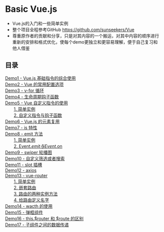 # Basic Vue.js
- Vue.js的入门和一些简单实例
- 整个项目全程参考GitHub https://github.com/sunseekers/Vue
- 尊重原作者的贡献和分享，只是对其内容的一个搬运，对其中内容的顺序进行重新的安排和格式优化，使每个demo更独立和更容易理解，便于自己复习和他人借鉴

## 目录
[Demo1 - Vue.js 基础指令的综合使用](https://github.com/AdamYF/Basic-Vue.js/tree/master/demo1)  
[Demo2 - Vue 的常用配置选项](https://github.com/AdamYF/Basic-Vue.js/tree/master/demo2)  
[Demo3 - v-for 循环](https://github.com/AdamYF/Basic-Vue.js/tree/master/demo3)  
[Demo4 - 生命周期钩子函数](https://github.com/AdamYF/Basic-Vue.js/tree/master/demo4)  
[Demo5 - Vue 自定义指令的使用](https://github.com/AdamYF/Basic-Vue.js/tree/master/demo5)  
&emsp;&emsp;[1. 简单实例](https://github.com/AdamYF/Basic-Vue.js/tree/master/demo5/1)  
&emsp;&emsp;[2. 自定义指令与钩子函数](https://github.com/AdamYF/Basic-Vue.js/tree/master/demo5/2)  
[Demo6 - Vue.js 的元素复用](https://github.com/AdamYF/Basic-Vue.js/tree/master/demo6)  
[Demo7 - is 特性](https://github.com/AdamYF/Basic-Vue.js/tree/master/demo7)  
[Demo8 - emit 方法](https://github.com/AdamYF/Basic-Vue.js/tree/master/demo8)  
&emsp;&emsp;[1. 简单实例](https://github.com/AdamYF/Basic-Vue.js/tree/master/demo8/1)  
&emsp;&emsp;[2. Event.$emit 与 Event.$on](https://github.com/AdamYF/Basic-Vue.js/tree/master/demo8/2)  
[Demo9 - swiper 轮播图](https://github.com/AdamYF/Basic-Vue.js/tree/master/demo9)  
[Demo10 - 自定义筛选或者搜索](https://github.com/AdamYF/Basic-Vue.js/tree/master/demo10)  
[Demo11 - slot 插槽](https://github.com/AdamYF/Basic-Vue.js/tree/master/demo11)  
[Demo12 - axios](https://github.com/AdamYF/Basic-Vue.js/tree/master/demo12)  
[Demo13 - vue-router](https://github.com/AdamYF/Basic-Vue.js/tree/master/demo13)  
&emsp;&emsp;[1. 简单实例](https://github.com/AdamYF/Basic-Vue.js/tree/master/demo13/1)  
&emsp;&emsp;[2. 嵌套路由](https://github.com/AdamYF/Basic-Vue.js/tree/master/demo13/2)  
&emsp;&emsp;[3. 路由的两种实例方法](https://github.com/AdamYF/Basic-Vue.js/tree/master/demo13/3)  
&emsp;&emsp;[4. 给路由定义名字](https://github.com/AdamYF/Basic-Vue.js/tree/master/demo13/4)  
[Demo14 - wacth 的使用](https://github.com/AdamYF/Basic-Vue.js/tree/master/demo14)  
[Demo15 - 弹框组件](https://github.com/AdamYF/Basic-Vue.js/tree/master/demo15)  
[Demo16 - this.$router 和 $route 的区别](https://github.com/AdamYF/Basic-Vue.js/tree/master/demo16)  
[Demo17 - 子组件之间的数据传递](https://github.com/AdamYF/Basic-Vue.js/tree/master/demo17)  